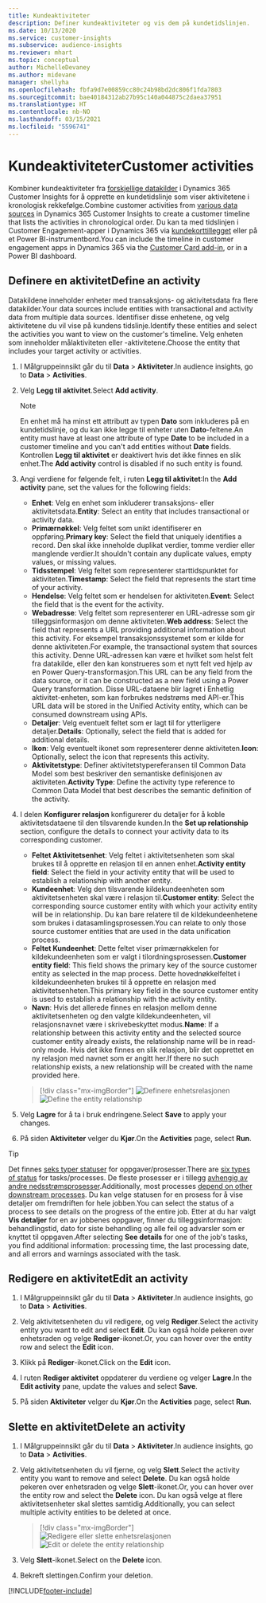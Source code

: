 ```yaml
---
title: Kundeaktiviteter
description: Definer kundeaktiviteter og vis dem på kundetidslinjen.
ms.date: 10/13/2020
ms.service: customer-insights
ms.subservice: audience-insights
ms.reviewer: mhart
ms.topic: conceptual
author: MichelleDevaney
ms.author: midevane
manager: shellyha
ms.openlocfilehash: fbfa9d7e00859cc80c24b98bd2dc806f1fda7803
ms.sourcegitcommit: bae40184312ab27b95c140a044875c2daea37951
ms.translationtype: HT
ms.contentlocale: nb-NO
ms.lasthandoff: 03/15/2021
ms.locfileid: "5596741"
---
```

# <a name="customer-activities"></a><span data-ttu-id="fe7c1-103">Kundeaktiviteter</span><span class="sxs-lookup"><span data-stu-id="fe7c1-103">Customer activities</span></span>

<span data-ttu-id="fe7c1-104">Kombiner kundeaktiviteter fra [forskjellige datakilder](data-sources.md) i Dynamics 365 Customer Insights for å opprette en kundetidslinje som viser aktivitetene i kronologisk rekkefølge.</span><span class="sxs-lookup"><span data-stu-id="fe7c1-104">Combine customer activities from [various data sources](data-sources.md) in Dynamics 365 Customer Insights to create a customer timeline that lists the activities in chronological order.</span></span> <span data-ttu-id="fe7c1-105">Du kan ta med tidslinjen i Customer Engagement-apper i Dynamics 365 via [kundekorttillegget](customer-card-add-in.md) eller på et Power BI-instrumentbord.</span><span class="sxs-lookup"><span data-stu-id="fe7c1-105">You can include the timeline in customer engagement apps in Dynamics 365 via the [Customer Card add-in](customer-card-add-in.md), or in a Power BI dashboard.</span></span>

## <a name="define-an-activity"></a><span data-ttu-id="fe7c1-106">Definere en aktivitet</span><span class="sxs-lookup"><span data-stu-id="fe7c1-106">Define an activity</span></span>

<span data-ttu-id="fe7c1-107">Datakildene inneholder enheter med transaksjons- og aktivitetsdata fra flere datakilder.</span><span class="sxs-lookup"><span data-stu-id="fe7c1-107">Your data sources include entities with transactional and activity data from multiple data sources.</span></span> <span data-ttu-id="fe7c1-108">Identifiser disse enhetene, og velg aktivitetene du vil vise på kundens tidslinje.</span><span class="sxs-lookup"><span data-stu-id="fe7c1-108">Identify these entities and select the activities you want to view on the customer's timeline.</span></span> <span data-ttu-id="fe7c1-109">Velg enheten som inneholder målaktiviteten eller -aktivitetene.</span><span class="sxs-lookup"><span data-stu-id="fe7c1-109">Choose the entity that includes your target activity or activities.</span></span>

1. <span data-ttu-id="fe7c1-110">I Målgruppeinnsikt går du til **Data** > **Aktiviteter**.</span><span class="sxs-lookup"><span data-stu-id="fe7c1-110">In audience insights, go to **Data** > **Activities**.</span></span>

1. <span data-ttu-id="fe7c1-111">Velg **Legg til aktivitet**.</span><span class="sxs-lookup"><span data-stu-id="fe7c1-111">Select **Add activity**.</span></span>

   > [!NOTE]
   > <span data-ttu-id="fe7c1-112">En enhet må ha minst ett attributt av typen **Dato** som inkluderes på en kundetidslinje, og du kan ikke legge til enheter uten **Dato**-feltene.</span><span class="sxs-lookup"><span data-stu-id="fe7c1-112">An entity must have at least one attribute of type **Date** to be included in a customer timeline and you can't add entities without **Date** fields.</span></span> <span data-ttu-id="fe7c1-113">Kontrollen **Legg til aktivitet** er deaktivert hvis det ikke finnes en slik enhet.</span><span class="sxs-lookup"><span data-stu-id="fe7c1-113">The **Add activity** control is disabled if no such entity is found.</span></span>

1. <span data-ttu-id="fe7c1-114">Angi verdiene for følgende felt, i ruten **Legg til aktivitet**:</span><span class="sxs-lookup"><span data-stu-id="fe7c1-114">In the **Add activity** pane, set the values for the following fields:</span></span>

   - <span data-ttu-id="fe7c1-115">**Enhet**: Velg en enhet som inkluderer transaksjons- eller aktivitetsdata.</span><span class="sxs-lookup"><span data-stu-id="fe7c1-115">**Entity**: Select an entity that includes transactional or activity data.</span></span>
   - <span data-ttu-id="fe7c1-116">**Primærnøkkel**: Velg feltet som unikt identifiserer en oppføring.</span><span class="sxs-lookup"><span data-stu-id="fe7c1-116">**Primary key**: Select the field that uniquely identifies a record.</span></span> <span data-ttu-id="fe7c1-117">Den skal ikke inneholde duplikat verdier, tomme verdier eller manglende verdier.</span><span class="sxs-lookup"><span data-stu-id="fe7c1-117">It shouldn't contain any duplicate values, empty values, or missing values.</span></span>
   - <span data-ttu-id="fe7c1-118">**Tidsstempel**: Velg feltet som representerer starttidspunktet for aktiviteten.</span><span class="sxs-lookup"><span data-stu-id="fe7c1-118">**Timestamp**: Select the field that represents the start time of your activity.</span></span>
   - <span data-ttu-id="fe7c1-119">**Hendelse**: Velg feltet som er hendelsen for aktiviteten.</span><span class="sxs-lookup"><span data-stu-id="fe7c1-119">**Event**: Select the field that is the event for the activity.</span></span>
   - <span data-ttu-id="fe7c1-120">**Webadresse**: Velg feltet som representerer en URL-adresse som gir tilleggsinformasjon om denne aktiviteten.</span><span class="sxs-lookup"><span data-stu-id="fe7c1-120">**Web address**: Select the field that represents a URL providing additional information about this activity.</span></span> <span data-ttu-id="fe7c1-121">For eksempel transaksjonssystemet som er kilde for denne aktiviteten.</span><span class="sxs-lookup"><span data-stu-id="fe7c1-121">For example, the transactional system that sources this activity.</span></span> <span data-ttu-id="fe7c1-122">Denne URL-adressen kan være et hvilket som helst felt fra datakilde, eller den kan konstrueres som et nytt felt ved hjelp av en Power Query-transformasjon.</span><span class="sxs-lookup"><span data-stu-id="fe7c1-122">This URL can be any field from the data source, or it can be constructed as a new field using a Power Query transformation.</span></span> <span data-ttu-id="fe7c1-123">Disse URL-dataene blir lagret i Enhetlig aktivitet-enheten, som kan forbrukes nedstrøms med API-er.</span><span class="sxs-lookup"><span data-stu-id="fe7c1-123">This URL data will be stored in the Unified Activity entity, which can be consumed downstream using APIs.</span></span>
   - <span data-ttu-id="fe7c1-124">**Detaljer**: Velg eventuelt feltet som er lagt til for ytterligere detaljer.</span><span class="sxs-lookup"><span data-stu-id="fe7c1-124">**Details**: Optionally, select the field that is added for additional details.</span></span>
   - <span data-ttu-id="fe7c1-125">**Ikon**: Velg eventuelt ikonet som representerer denne aktiviteten.</span><span class="sxs-lookup"><span data-stu-id="fe7c1-125">**Icon**: Optionally, select the icon that represents this activity.</span></span>
   - <span data-ttu-id="fe7c1-126">**Aktivitetstype**: Definer aktivitetstypereferansen til Common Data Model som best beskriver den semantiske definisjonen av aktiviteten.</span><span class="sxs-lookup"><span data-stu-id="fe7c1-126">**Activity Type**: Define the activity type reference to Common Data Model that best describes the semantic definition of the activity.</span></span>

1. <span data-ttu-id="fe7c1-127">I delen **Konfigurer relasjon** konfigurerer du detaljer for å koble aktivitetsdataene til den tilsvarende kunden.</span><span class="sxs-lookup"><span data-stu-id="fe7c1-127">In the **Set up relationship** section, configure the details to connect your activity data to its corresponding customer.</span></span>

    - <span data-ttu-id="fe7c1-128">**Feltet Aktivitetsenhet**: Velg feltet i aktivitetsenheten som skal brukes til å opprette en relasjon til en annen enhet.</span><span class="sxs-lookup"><span data-stu-id="fe7c1-128">**Activity entity field**: Select the field in your activity entity that will be used to establish a relationship with another entity.</span></span>
    - <span data-ttu-id="fe7c1-129">**Kundeenhet**: Velg den tilsvarende kildekundeenheten som aktivitetsenheten skal være i relasjon til.</span><span class="sxs-lookup"><span data-stu-id="fe7c1-129">**Customer entity**: Select the corresponding source customer entity with which your activity entity will be in relationship.</span></span> <span data-ttu-id="fe7c1-130">Du kan bare relatere til de kildekundeenhetene som brukes i datasamlingsprosessen.</span><span class="sxs-lookup"><span data-stu-id="fe7c1-130">You can relate to only those source customer entities that are used in the data unification process.</span></span>
    - <span data-ttu-id="fe7c1-131">**Feltet Kundeenhet**: Dette feltet viser primærnøkkelen for kildekundeenheten som er valgt i tilordningsprosessen.</span><span class="sxs-lookup"><span data-stu-id="fe7c1-131">**Customer entity field**: This field shows the primary key of the source customer entity as selected in the map process.</span></span> <span data-ttu-id="fe7c1-132">Dette hovednøkkelfeltet i kildekundeenheten brukes til å opprette en relasjon med aktivitetsenheten.</span><span class="sxs-lookup"><span data-stu-id="fe7c1-132">This primary key field in the source customer entity is used to establish a relationship with the activity entity.</span></span>
    - <span data-ttu-id="fe7c1-133">**Navn**: Hvis det allerede finnes en relasjon mellom denne aktivitetsenheten og den valgte kildekundeenheten, vil relasjonsnavnet være i skrivebeskyttet modus.</span><span class="sxs-lookup"><span data-stu-id="fe7c1-133">**Name**: If a relationship between this activity entity and the selected source customer entity already exists, the relationship name will be in read-only mode.</span></span> <span data-ttu-id="fe7c1-134">Hvis det ikke finnes en slik relasjon, blir det opprettet en ny relasjon med navnet som er angitt her.</span><span class="sxs-lookup"><span data-stu-id="fe7c1-134">If there no such relationship exists, a new relationship will be created with the name provided here.</span></span>
   
   > [!div class="mx-imgBorder"]
   > <span data-ttu-id="fe7c1-135">![Definere enhetsrelasjonen](media/activities-entities-define.png "Definere enhetsrelasjonen")</span><span class="sxs-lookup"><span data-stu-id="fe7c1-135">![Define the entity relationship](media/activities-entities-define.png "Define the entity relationship")</span></span>

1. <span data-ttu-id="fe7c1-136">Velg **Lagre** for å ta i bruk endringene.</span><span class="sxs-lookup"><span data-stu-id="fe7c1-136">Select **Save** to apply your changes.</span></span>

1. <span data-ttu-id="fe7c1-137">På siden **Aktiviteter** velger du **Kjør**.</span><span class="sxs-lookup"><span data-stu-id="fe7c1-137">On the **Activities** page, select **Run**.</span></span>

> [!TIP]
> <span data-ttu-id="fe7c1-138">Det finnes [seks typer statuser](system.md#status-types) for oppgaver/prosesser.</span><span class="sxs-lookup"><span data-stu-id="fe7c1-138">There are [six types of status](system.md#status-types) for tasks/processes.</span></span> <span data-ttu-id="fe7c1-139">De fleste prosesser er i tillegg [avhengig av andre nedsstrømsprosesser](system.md#refresh-policies).</span><span class="sxs-lookup"><span data-stu-id="fe7c1-139">Additionally, most processes [depend on other downstream processes](system.md#refresh-policies).</span></span> <span data-ttu-id="fe7c1-140">Du kan velge statusen for en prosess for å vise detaljer om fremdriften for hele jobben.</span><span class="sxs-lookup"><span data-stu-id="fe7c1-140">You can select the status of a process to see details on the progress of the entire job.</span></span> <span data-ttu-id="fe7c1-141">Etter at du har valgt **Vis detaljer** for en av jobbenes oppgaver, finner du tilleggsinformasjon: behandlingstid, dato for siste behandling og alle feil og advarsler som er knyttet til oppgaven.</span><span class="sxs-lookup"><span data-stu-id="fe7c1-141">After selecting **See details** for one of the job's tasks, you find additional information: processing time, the last processing date, and all errors and warnings associated with the task.</span></span>

## <a name="edit-an-activity"></a><span data-ttu-id="fe7c1-142">Redigere en aktivitet</span><span class="sxs-lookup"><span data-stu-id="fe7c1-142">Edit an activity</span></span>

1. <span data-ttu-id="fe7c1-143">I Målgruppeinnsikt går du til **Data** > **Aktiviteter**.</span><span class="sxs-lookup"><span data-stu-id="fe7c1-143">In audience insights, go to **Data** > **Activities**.</span></span>

2. <span data-ttu-id="fe7c1-144">Velg aktivitetsenheten du vil redigere, og velg **Rediger**.</span><span class="sxs-lookup"><span data-stu-id="fe7c1-144">Select the activity entity you want to edit and select **Edit**.</span></span> <span data-ttu-id="fe7c1-145">Du kan også holde pekeren over enhetsraden og velge **Rediger**-ikonet.</span><span class="sxs-lookup"><span data-stu-id="fe7c1-145">Or, you can hover over the entity row and select the **Edit** icon.</span></span>

3. <span data-ttu-id="fe7c1-146">Klikk på **Rediger**-ikonet.</span><span class="sxs-lookup"><span data-stu-id="fe7c1-146">Click on the **Edit** icon.</span></span>

4. <span data-ttu-id="fe7c1-147">I ruten **Rediger aktivitet** oppdaterer du verdiene og velger **Lagre**.</span><span class="sxs-lookup"><span data-stu-id="fe7c1-147">In the **Edit activity** pane, update the values and select **Save**.</span></span>

5. <span data-ttu-id="fe7c1-148">På siden **Aktiviteter** velger du **Kjør**.</span><span class="sxs-lookup"><span data-stu-id="fe7c1-148">On the **Activities** page, select **Run**.</span></span>

## <a name="delete-an-activity"></a><span data-ttu-id="fe7c1-149">Slette en aktivitet</span><span class="sxs-lookup"><span data-stu-id="fe7c1-149">Delete an activity</span></span>

1. <span data-ttu-id="fe7c1-150">I Målgruppeinnsikt går du til **Data** > **Aktiviteter**.</span><span class="sxs-lookup"><span data-stu-id="fe7c1-150">In audience insights, go to **Data** > **Activities**.</span></span>

2. <span data-ttu-id="fe7c1-151">Velg aktivitetsenheten du vil fjerne, og velg **Slett**.</span><span class="sxs-lookup"><span data-stu-id="fe7c1-151">Select the activity entity you want to remove and select **Delete**.</span></span> <span data-ttu-id="fe7c1-152">Du kan også holde pekeren over enhetsraden og velge **Slett**-ikonet.</span><span class="sxs-lookup"><span data-stu-id="fe7c1-152">Or, you can hover over the entity row and select the **Delete** icon.</span></span> <span data-ttu-id="fe7c1-153">Du kan også velge at flere aktivitetsenheter skal slettes samtidig.</span><span class="sxs-lookup"><span data-stu-id="fe7c1-153">Additionally, you can select multiple activity entities to be deleted at once.</span></span>
   > [!div class="mx-imgBorder"]
   > <span data-ttu-id="fe7c1-154">![Redigere eller slette enhetsrelasjonen](media/activities-entities-edit-delete.png "Redigere eller slette enhetsrelasjonen")</span><span class="sxs-lookup"><span data-stu-id="fe7c1-154">![Edit or delete the entity relationship](media/activities-entities-edit-delete.png "Edit or delete the entity relationship")</span></span>

3. <span data-ttu-id="fe7c1-155">Velg **Slett**-ikonet.</span><span class="sxs-lookup"><span data-stu-id="fe7c1-155">Select on the **Delete** icon.</span></span>

4. <span data-ttu-id="fe7c1-156">Bekreft slettingen.</span><span class="sxs-lookup"><span data-stu-id="fe7c1-156">Confirm your deletion.</span></span>


[!INCLUDE[footer-include](../includes/footer-banner.md)]